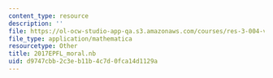 ```yaml
---
content_type: resource
description: ''
file: https://ol-ocw-studio-app-qa.s3.amazonaws.com/courses/res-3-004-visualizing-materials-science-fall-2017/d9747cbb2c3eb11b4c7d0fca14d1129a_2017EPFL_moral.nb
file_type: application/mathematica
resourcetype: Other
title: 2017EPFL_moral.nb
uid: d9747cbb-2c3e-b11b-4c7d-0fca14d1129a
---
```

